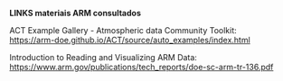 <b>LINKS materiais ARM consultados</b>

ACT Example Gallery - Atmospheric data Community Toolkit:<br>
https://arm-doe.github.io/ACT/source/auto_examples/index.html

Introduction to Reading and Visualizing ARM Data:<br>
https://www.arm.gov/publications/tech_reports/doe-sc-arm-tr-136.pdf
